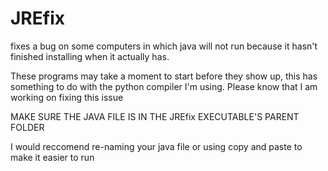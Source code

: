 # JREfix
fixes a bug on some computers in which java will not run because it hasn't finished installing when it actually has.

These programs may take a moment to start before they show up, this has something to do with the python compiler I'm using. Please know that I am working on fixing this issue

MAKE SURE THE JAVA FILE IS IN THE JREfix EXECUTABLE'S PARENT FOLDER

I would reccomend re-naming your java file or using copy and paste to make it easier to run
